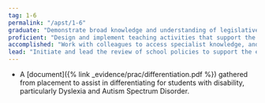```yaml
---
tag: 1-6
permalink: "/apst/1-6"
graduate: "Demonstrate broad knowledge and understanding of legislative requirements and teaching strategies that support participation and learning of students with disability."
proficient: "Design and implement teaching activities that support the participation and learning of students with disability and address relevant policy and legislative requirements."
accomplished: "Work with colleagues to access specialist knowledge, and relevant policy and legislation, to develop teaching programs that support the participation and learning of students with disability."
lead: "Initiate and lead the review of school policies to support the engagement and full participation of students with disability and ensure compliance with legislative and/or system policies."
---
```

* A [document]({% link _evidence/prac/differentiation.pdf %}) gathered from placement to assist in differentiating for students with disability, particularly Dyslexia and Autism Spectrum Disorder.